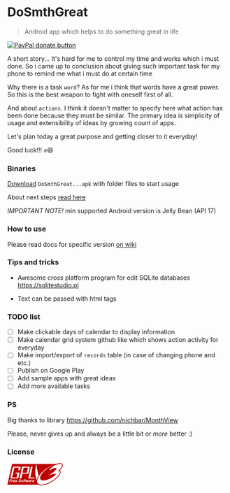# DoSmthGreat
> Android app which helps to do something great in life

<p>
  <a href="https://www.paypal.me/mrcpp" title="Donate to this project using Paypal">
    <img src="https://img.shields.io/badge/paypal-donate-green.svg" alt="PayPal donate button" height="18"/>
  </a>
</p>

A short story... It's hard for me to control my time and works which i must done. So i came up to conclusion about giving such important task for my phone to remind me what i must do at certain time

Why there is a task `word`? As for me i think that words have a great power. So this is the best weapon to fight with oneself first of all.

And about `actions`. I think it doesn't matter to specify here what action has been done because they must be similar. The primary idea is simplicity of usage and extensibility of ideas by growing count of apps.

Let's plan today a great purpose and getting closer to it everyday!

Good luck!!! :fist::smile:

### Binaries

[Download](https://github.com/androidovshchik/DoSmthGreat/releases) `DoSmthGreat...apk` with folder files to start usage

About next steps [read here](https://github.com/androidovshchik/DoSmthGreat/wiki)

*IMPORTANT NOTE!* min supported Android version is Jelly Bean (API 17)

### How to use

Please read docs for specific version [on wiki](https://github.com/androidovshchik/DoSmthGreat/wiki)

### Tips and tricks

- Awesome cross platform program for edit SQLite databases https://sqlitestudio.pl

- Text can be passed with html tags

### TODO list

- [ ] Make clickable days of calendar to display information
- [ ] Make calendar grid system github like which shows action activity for everyday
- [ ] Make import/export of `records` table (in case of changing phone and etc.)
- [ ] Publish on Google Play
- [ ] Add sample apps with great ideas
- [ ] Add more available tasks

### PS

Big thanks to library https://github.com/nichbar/MonthView

Please, never gives up and always be a little bit or *more* better :)

### License

<img src="art/gplv3-127x51.png">
